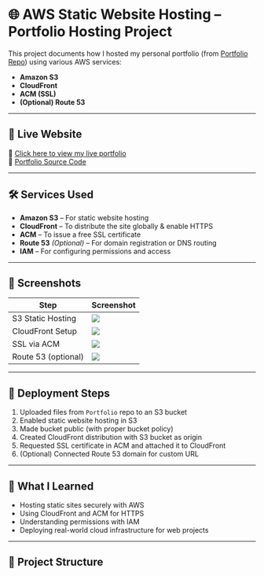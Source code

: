# 🌐 AWS Static Website Hosting – Portfolio Hosting Project

This project documents how I hosted my personal portfolio (from [Portfolio Repo](https://github.com/ayushdubey025/Portfolio)) using various AWS services:

- **Amazon S3**
- **CloudFront**
- **ACM (SSL)**
- **(Optional) Route 53**

---

## 🚀 Live Website

🔗 [Click here to view my live portfolio](https://your-domain.com)  
🔗 [Portfolio Source Code](https://github.com/ayushdubey025/Portfolio)

---

## 🛠️ Services Used

- **Amazon S3** – For static website hosting
- **CloudFront** – To distribute the site globally & enable HTTPS
- **ACM** – To issue a free SSL certificate
- **Route 53** *(Optional)* – For domain registration or DNS routing
- **IAM** – For configuring permissions and access

---

## 📸 Screenshots

| Step               | Screenshot                           |
|--------------------|--------------------------------------|
| S3 Static Hosting  | ![](screenshots/s3-settings.png)     |
| CloudFront Setup   | ![](screenshots/cloudfront.png)      |
| SSL via ACM        | ![](screenshots/acm.png)             |
| Route 53 (optional)| ![](screenshots/route53.png)         |

---

## 🔧 Deployment Steps

1. Uploaded files from `Portfolio` repo to an S3 bucket
2. Enabled static website hosting in S3
3. Made bucket public (with proper bucket policy)
4. Created CloudFront distribution with S3 bucket as origin
5. Requested SSL certificate in ACM and attached it to CloudFront
6. (Optional) Connected Route 53 domain for custom URL

---

## 🧠 What I Learned

- Hosting static sites securely with AWS
- Using CloudFront and ACM for HTTPS
- Understanding permissions with IAM
- Deploying real-world cloud infrastructure for web projects

---

## 📁 Project Structure

